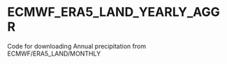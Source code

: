 # ECMWF_ERA5_LAND_YEARLY_AGGR
Code for downloading Annual precipitation from ECMWF/ERA5_LAND/MONTHLY
